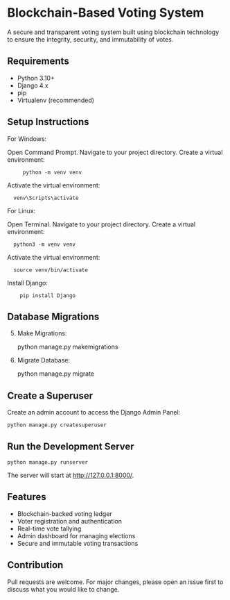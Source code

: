 
Blockchain-Based Voting System
===============================

A secure and transparent voting system built using blockchain technology to ensure the integrity, security, and immutability of votes.

Requirements
------------
- Python 3.10+
- Django 4.x
- pip
- Virtualenv (recommended)

Setup Instructions
------------------

For Windows:

   Open Command Prompt.
   Navigate to your project directory.
   Create a virtual environment:
   
         python -m venv venv
         
   Activate the virtual environment:

      venv\Scripts\activate

For Linux:

   Open Terminal.
   Navigate to your project directory.
   Create a virtual environment:
      
      python3 -m venv venv

   
   Activate the virtual environment:

      source venv/bin/activate
      
   
Install Django:
   
        pip install Django    

Database Migrations
-------------------

5. Make Migrations:

    python manage.py makemigrations

6. Migrate Database:

    python manage.py migrate

Create a Superuser
------------------

Create an admin account to access the Django Admin Panel:

    python manage.py createsuperuser

Run the Development Server
---------------------------

    python manage.py runserver

The server will start at http://127.0.0.1:8000/.

Features
--------

- Blockchain-backed voting ledger
- Voter registration and authentication
- Real-time vote tallying
- Admin dashboard for managing elections
- Secure and immutable voting transactions

Contribution
------------

Pull requests are welcome. For major changes, please open an issue first to discuss what you would like to change.
